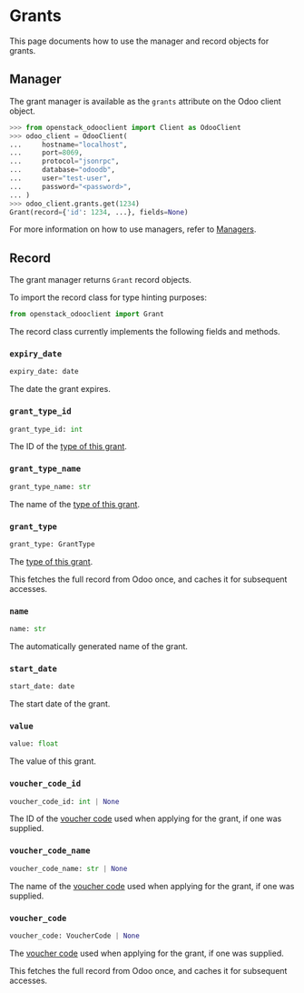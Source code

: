 # Grants

This page documents how to use the manager and record objects
for grants.

## Manager

The grant manager is available as the `grants`
attribute on the Odoo client object.

```python
>>> from openstack_odooclient import Client as OdooClient
>>> odoo_client = OdooClient(
...     hostname="localhost",
...     port=8069,
...     protocol="jsonrpc",
...     database="odoodb",
...     user="test-user",
...     password="<password>",
... )
>>> odoo_client.grants.get(1234)
Grant(record={'id': 1234, ...}, fields=None)
```

For more information on how to use managers, refer to [Managers](index.md).

## Record

The grant manager returns `Grant` record objects.

To import the record class for type hinting purposes:

```python
from openstack_odooclient import Grant
```

The record class currently implements the following fields and methods.

### `expiry_date`

```python
expiry_date: date
```

The date the grant expires.

### `grant_type_id`

```python
grant_type_id: int
```

The ID of the [type of this grant](#grant-type.md).

### `grant_type_name`

```python
grant_type_name: str
```

The name of the [type of this grant](#grant-type.md).

### `grant_type`

```python
grant_type: GrantType
```

The [type of this grant](#grant-type.md).

This fetches the full record from Odoo once,
and caches it for subsequent accesses.

### `name`

```python
name: str
```

The automatically generated name of the grant.

### `start_date`

```python
start_date: date
```

The start date of the grant.

### `value`

```python
value: float
```

The value of this grant.

### `voucher_code_id`

```python
voucher_code_id: int | None
```

The ID of the [voucher code](voucher-code.md) used when applying for the grant,
if one was supplied.

### `voucher_code_name`

```python
voucher_code_name: str | None
```

The name of the [voucher code](voucher-code.md) used when applying for the grant,
if one was supplied.

### `voucher_code`

```python
voucher_code: VoucherCode | None
```

The [voucher code](voucher-code.md) used when applying for the grant,
if one was supplied.

This fetches the full record from Odoo once,
and caches it for subsequent accesses.
